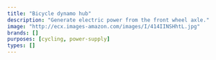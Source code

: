 ```yaml
---
title: "Bicycle dynamo hub"
description: "Generate electric power from the front wheel axle."
image: "http://ecx.images-amazon.com/images/I/414IINSHhtL.jpg"
brands: []
purposes: [cycling, power-supply]
types: []
---
```

